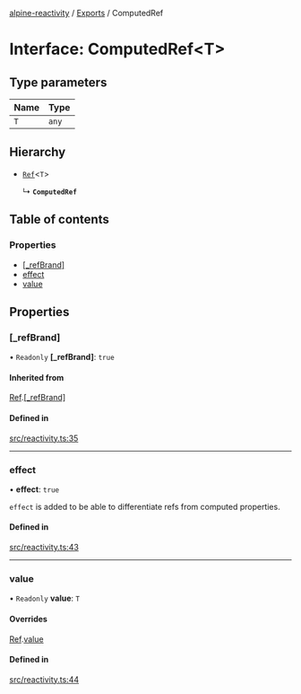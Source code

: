 [alpine-reactivity](../README.md) / [Exports](../modules.md) / ComputedRef

# Interface: ComputedRef\<T\>

## Type parameters

| Name | Type |
| :------ | :------ |
| `T` | `any` |

## Hierarchy

- [`Ref`](Ref.md)\<`T`\>

  ↳ **`ComputedRef`**

## Table of contents

### Properties

- [[\_refBrand]](ComputedRef.md#[_refbrand])
- [effect](ComputedRef.md#effect)
- [value](ComputedRef.md#value)

## Properties

### [\_refBrand]

• `Readonly` **[\_refBrand]**: ``true``

#### Inherited from

[Ref](Ref.md).[[_refBrand]](Ref.md#[_refbrand])

#### Defined in

[src/reactivity.ts:35](https://github.com/JuroOravec/alpinui/blob/944eb15eb2224c1c04c2f37d909b6bb641070811/packages/alpine-reactivity/src/reactivity.ts#L35)

___

### effect

• **effect**: ``true``

`effect` is added to be able to differentiate refs from computed properties.

#### Defined in

[src/reactivity.ts:43](https://github.com/JuroOravec/alpinui/blob/944eb15eb2224c1c04c2f37d909b6bb641070811/packages/alpine-reactivity/src/reactivity.ts#L43)

___

### value

• `Readonly` **value**: `T`

#### Overrides

[Ref](Ref.md).[value](Ref.md#value)

#### Defined in

[src/reactivity.ts:44](https://github.com/JuroOravec/alpinui/blob/944eb15eb2224c1c04c2f37d909b6bb641070811/packages/alpine-reactivity/src/reactivity.ts#L44)
